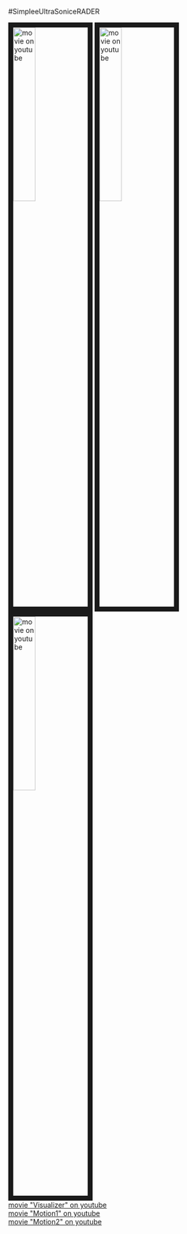 #SimpleeUltraSoniceRADER

<a href="http://www.youtube.com/watch?feature=player_embedded&v=VczJHrp5EDU
" target="_blank"><img src="http://img.youtube.com/vi/VczJHrp5EDU/0.jpg" 
alt="movie on youtube" width=30% border="10" /></a>
<a href="http://www.youtube.com/watch?feature=player_embedded&v=KlTnPfzQa30
" target="_blank"><img src="http://img.youtube.com/vi/KlTnPfzQa30/0.jpg" 
alt="movie on youtube" width=30% border="10" /></a>
<a href="http://www.youtube.com/watch?feature=player_embedded&v=HX-IKHzJFng
" target="_blank"><img src="http://img.youtube.com/vi/HX-IKHzJFng/0.jpg" 
alt="movie on youtube" width=30% border="10" /></a>  
[movie "Visualizer" on youtube](https://www.youtube.com/watch?v=VczJHrp5EDU)  
[movie "Motion1" on youtube](https://www.youtube.com/watch?v=KlTnPfzQa30)  
[movie "Motion2" on youtube](https://www.youtube.com/watch?v=HX-IKHzJFng)  